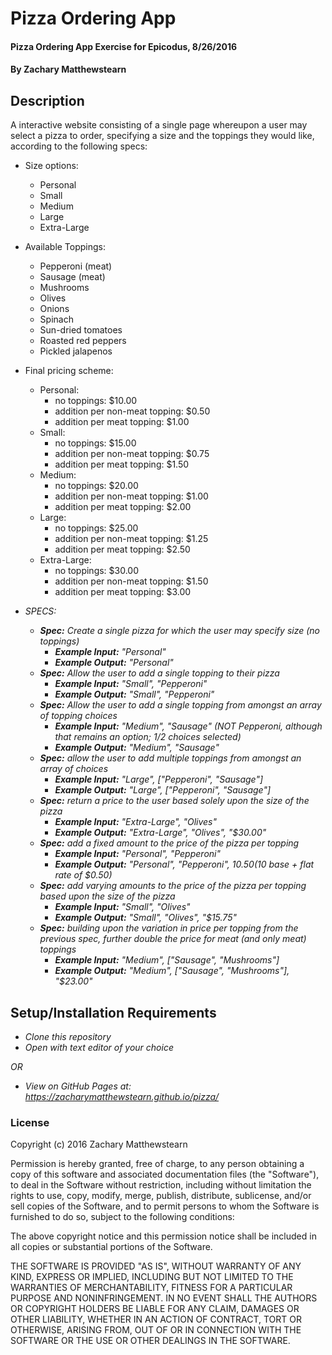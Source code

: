 # Pizza Ordering App

#### Pizza Ordering App Exercise for Epicodus, 8/26/2016

#### By Zachary Matthewstearn

## Description

A interactive website consisting of a single page whereupon a user may select a pizza to order, specifying a size and the toppings they would like, according to the following specs:

* Size options:
  * Personal
  * Small
  * Medium
  * Large
  * Extra-Large

* Available Toppings:
  * Pepperoni (meat)
  * Sausage (meat)
  * Mushrooms
  * Olives
  * Onions
  * Spinach
  * Sun-dried tomatoes
  * Roasted red peppers
  * Pickled jalapenos

* Final pricing scheme:
  * Personal:
    * no toppings: $10.00
    * addition per non-meat topping: $0.50
    * addition per meat topping: $1.00
  * Small:
    * no toppings: $15.00
    * addition per non-meat topping: $0.75
    * addition per meat topping: $1.50
  * Medium:
    * no toppings: $20.00
    * addition per non-meat topping: $1.00
    * addition per meat topping: $2.00
  * Large:
    * no toppings: $25.00
    * addition per non-meat topping: $1.25
    * addition per meat topping: $2.50
  * Extra-Large:
    * no toppings: $30.00
    * addition per non-meat topping: $1.50
    * addition per meat topping: $3.00

* _SPECS:_
  * _**Spec:** Create a single pizza for which the user may specify size (no toppings)_
    * _**Example Input:** "Personal"_
    * _**Example Output:** "Personal"_
  * _**Spec:** Allow the user to add a single topping to their pizza_
    * _**Example Input:** "Small", "Pepperoni"_
    * _**Example Output:** "Small", "Pepperoni"_
  * _**Spec:** Allow the user to add a single topping from amongst an array of topping choices_
    * _**Example Input:** "Medium", "Sausage" (NOT Pepperoni, although that remains an option; 1/2 choices selected)_
    * _**Example Output:** "Medium", "Sausage"_
  * _**Spec:** allow the user to add multiple toppings from amongst an array of choices_
    * _**Example Input:** "Large", ["Pepperoni", "Sausage"]_
    * _**Example Output:** "Large", ["Pepperoni", "Sausage"]_
  * _**Spec:** return a price to the user based solely upon the size of the pizza_
    * _**Example Input:** "Extra-Large", "Olives"_
    * _**Example Output:** "Extra-Large", "Olives", "$30.00"_
  * _**Spec:** add a fixed amount to the price of the pizza per topping_
    * _**Example Input:** "Personal", "Pepperoni"_
    * _**Example Output:** "Personal", "Pepperoni", $10.50 ($10 base + flat rate of $0.50)_
  * _**Spec:** add varying amounts to the price of the pizza per topping based upon the size of the pizza_
    * _**Example Input:**  "Small", "Olives"_
    * _**Example Output:** "Small", "Olives", "$15.75"_
  * _**Spec:** building upon the variation in price per topping from the previous spec, further double the price for meat (and only meat) toppings_
    * _**Example Input:** "Medium", ["Sausage", "Mushrooms"]_
    * _**Example Output:** "Medium", ["Sausage", "Mushrooms"], "$23.00"_

## Setup/Installation Requirements

* _Clone this repository_
* _Open with text editor of your choice_

_OR_

* _View on GitHub Pages at: https://zacharymatthewstearn.github.io/pizza/_

### License

Copyright (c) 2016 Zachary Matthewstearn

Permission is hereby granted, free of charge, to any person obtaining a copy of this software and associated documentation files (the "Software"), to deal in the Software without restriction, including without limitation the rights to use, copy, modify, merge, publish, distribute, sublicense, and/or sell copies of the Software, and to permit persons to whom the Software is furnished to do so, subject to the following conditions:

The above copyright notice and this permission notice shall be included in all copies or substantial portions of the Software.

THE SOFTWARE IS PROVIDED "AS IS", WITHOUT WARRANTY OF ANY KIND, EXPRESS OR IMPLIED, INCLUDING BUT NOT LIMITED TO THE WARRANTIES OF MERCHANTABILITY, FITNESS FOR A PARTICULAR PURPOSE AND NONINFRINGEMENT. IN NO EVENT SHALL THE AUTHORS OR COPYRIGHT HOLDERS BE LIABLE FOR ANY CLAIM, DAMAGES OR OTHER LIABILITY, WHETHER IN AN ACTION OF CONTRACT, TORT OR OTHERWISE, ARISING FROM, OUT OF OR IN CONNECTION WITH THE SOFTWARE OR THE USE OR OTHER DEALINGS IN THE SOFTWARE.
